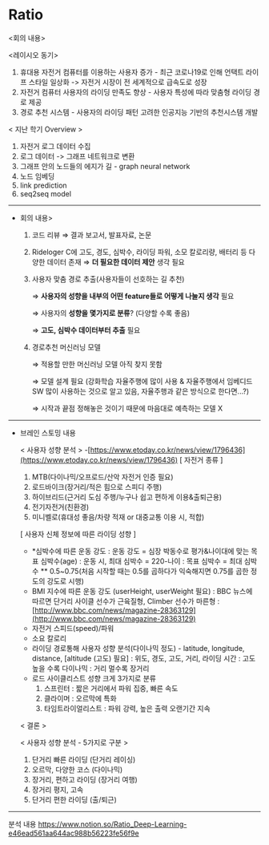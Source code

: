 # Ratio

<회의 내용>

<레이시오 동기>

1. 휴대용 자전거 컴퓨터를 이용하는 사용자 증가 - 최근 코로나19로 인해 언택트 라이프 스타일 일상화 -> 자전거 시장이 전 세계적으로 급속도로 성장
2. 자전거 컴퓨터 사용자의 라이딩 만족도 향상 - 사용자 특성에 따라 맞춤형 라이딩 경로 제공
3. 경로 추천 시스템 - 사용자의 라이딩 패턴 고려한 인공지능 기반의 추천시스템 개발

< 지난 학기 Overview >

1. 자전거 로그 데이터 수집
2. 로그 데이터 -> 그래프 네트워크로 변환
3. 그래프 안의 노드들의 에지가 길 - graph neural network
4. 노드 임베딩
5. link prediction
6. seq2seq model

----------------------------------------------------------------------------------------------------------------------------------------------------

- 회의 내용>
    1. 코드 리뷰 ⇒ 결과 보고서, 발표자료, 논문
    2. Rideloger C에 고도, 경도, 심박수, 라이딩 파워, 소모 칼로리량, 배터리 등 다양한 데이터 존재         ⇒ **더 필요한 데이터 제안** 생각 필요
    3. 사용자 맞춤 경로 추출(사용자들이 선호하는 길 추천)
        
        ⇒ **사용자의 성향을 내부의 어떤 feature들로 어떻게 나눌지 생각** 필요 
        
        ⇒ 사용자의 **성향을 몇가지로 분류**? (다양할 수록 좋음)
        
        ⇒ **고도, 심박수 데이터부터 추출** 필요
        
    4. 경로추천 머신러닝 모델
        
        ⇒ 적용할 만한 머신러닝 모델 아직 찾지 못함
        
        ⇒ 모델 설계 필요
        (강화학습 자율주행에 많이 사용 & 자율주행에서 임베디드 SW 많이 사용하는 것으로 알고 있음, 자율주행과 같은 방식으로 한다면...?)
        
        ⇒ 시작과 끝점 정해놓은 것이기 때문에 마음대로 예측하는 모델 X
  
----------------------------------------------------------------------------------------------------------------------------------------------------
        
- 브레인 스토밍 내용
    
    < 사용자 성향 분석 > -[https://www.etoday.co.kr/news/view/1796436](https://www.etoday.co.kr/news/view/1796436)
    [ 자전거 종류 ]
    
    1. MTB(다이나믹/오프로드/산악 자전거 인증 필요)
    2. 로드바이크(장거리/적은 힘으로 스피디 주행)
    3. 하이브리드(근거리 도심 주행/누구나 쉽고 편하게 이용&출퇴근용)
    4. 전기자전거(친환경)
    5. 미니벨로(휴대성 좋음/차량 적재 or 대중교통 이용 시, 적합)
    
    [ 사용자 신체 정보에 따른 라이딩 성향 ]
    
    - *심박수에 따른 운동 강도
    : 운동 강도 = 심장 박동수로 평가&나이대에 맞는 목표 심박수(age)
    : 운동 시, 최대 심박수 = 220-나이
    : 목표 심박수 = 최대 심박수 ** 0.5~0.75(처음 시작할 때는 0.5를 곱하다가 익숙해지면 0.75를 곱한 정도의 강도로 시행)
    - BMI 지수에 따른 운동 강도 (userHeight, userWeight 필요)
    : BBC 뉴스에 따르면 단거리 사이클 선수가 근육질형, Climber 선수가 마른형
    : [http://www.bbc.com/news/magazine-28363129](http://www.bbc.com/news/magazine-28363129)
    - 자전거 스피드(speed)/파워
    - 소요 칼로리
    - 라이딩 경로통해 사용자 성향 분석(다이나믹 정도) - latitude, longitude, distance, [altitude (고도) 필요]
    : 위도, 경도, 고도, 거리, 라이딩 시간
    : 고도 높을 수록 다이나믹
    : 거리 멀수록 장거리
    - 로드 사이클리스트 성향 크게 3가지로 분류
        1. 스프린터 : 짧은 거리에서 파워 집중, 빠른 속도
        2. 클라이머 : 오르막에 특화
        3. 타임트라이얼리스트 : 파워 강력, 높은 출력 오랜기간 지속
    
    < 결론 >
    
    < 사용자 성향 분석 - 5가지로 구분 >
    
    1. 단거리 빠른 라이딩 (단거리 레이싱)
    2. 오르막, 다양한 코스 (다이나믹)
    3. 장거리, 편하고 라이딩 (장거리 여행)
    4. 장거리 평지, 고속
    5. 단거리 편한 라이딩 (출/퇴근)
    
------------------------------------------------------------------------------------------------
분석 내용
https://www.notion.so/Ratio_Deep-Learning-e46ead561aa644ac988b56223fe56f9e
